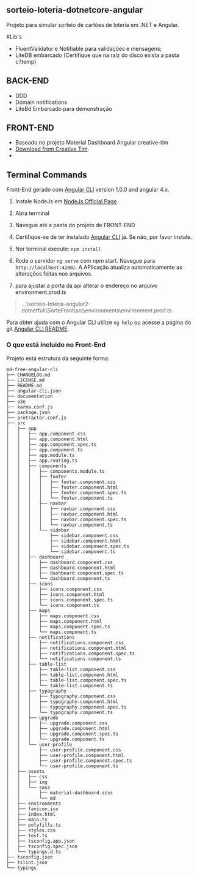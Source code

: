 ##  sorteio-loteria-dotnetcore-angular
Projeto para simular sorteio de cartões de loteria em .NET e Angular.


#Lib's
- FluentValidator e Notifiable para validações e mensagens;
- LiteDB embarcado (Certifique que na raiz do disco exista a pasta c:\temp)

## BACK-END
- DDD
- Domain notifications
- LiteBd Embarcado para demonstração


## FRONT-END
- Baseado no projeto Material Dashboard Angular creative-tim
- [Download from Creative Tim](http://www.creative-tim.com/product/material-dashboard-angular2).
- 

## Terminal Commands
Front-End gerado com [Angular CLI](https://github.com/angular/angular-cli) version 1.0.0 and angular 4.x.
1. Instale NodeJs em [NodeJs Official Page](https://nodejs.org/en).
2. Abra terminal
3. Navegue até a pasta do projeto de FRONT-END
4. Certifique-se de ter instalado [Angular CLI](https://github.com/angular/angular-cli) já. Se não, por favor instale.
5. Nor terminal execute: ```npm install```
6. Rode o servidor  `ng serve` com npm start. Navegue para `http://localhost:4200/`. A APlicação atualiza automaticamente as alterações feitas nos arquivos.

7. para ajustar a porta da api alterar o endereço no arquivo environment.prod.ts 
>...\sorteio-loteria-angular2-dotnetfull\SorteFront\src\environments\environment.prod.ts


Para obter ajuda com o Angular CLI utilize `ng help` ou acesse a pagina do git [Angular CLI README](https://github.com/angular/angular-cli/blob/master/README.md).
### O que está incluido no Front-End
Projeto está estrutura da seguinte forma:

```
md-free-angular-cli
├── CHANGELOG.md
├── LICENSE.md
├── README.md
├── angular-cli.json
├── documentation
├── e2e
├── karma.conf.js
├── package.json
├── protractor.conf.js
├── src
│   ├── app
│   │   ├── app.component.css
│   │   ├── app.component.html
│   │   ├── app.component.spec.ts
│   │   ├── app.component.ts
│   │   ├── app.module.ts
│   │   ├── app.routing.ts
│   │   ├── components
│   │   │   ├── components.module.ts
│   │   │   ├── footer
│   │   │   │   ├── footer.component.css
│   │   │   │   ├── footer.component.html
│   │   │   │   ├── footer.component.spec.ts
│   │   │   │   └── footer.component.ts
│   │   │   ├── navbar
│   │   │   │   ├── navbar.component.css
│   │   │   │   ├── navbar.component.html
│   │   │   │   ├── navbar.component.spec.ts
│   │   │   │   └── navbar.component.ts
│   │   │   └── sidebar
│   │   │       ├── sidebar.component.css
│   │   │       ├── sidebar.component.html
│   │   │       ├── sidebar.component.spec.ts
│   │   │       └── sidebar.component.ts
│   │   ├── dashboard
│   │   │   ├── dashboard.component.css
│   │   │   ├── dashboard.component.html
│   │   │   ├── dashboard.component.spec.ts
│   │   │   └── dashboard.component.ts
│   │   ├── icons
│   │   │   ├── icons.component.css
│   │   │   ├── icons.component.html
│   │   │   ├── icons.component.spec.ts
│   │   │   └── icons.component.ts
│   │   ├── maps
│   │   │   ├── maps.component.css
│   │   │   ├── maps.component.html
│   │   │   ├── maps.component.spec.ts
│   │   │   └── maps.component.ts
│   │   ├── notifications
│   │   │   ├── notifications.component.css
│   │   │   ├── notifications.component.html
│   │   │   ├── notifications.component.spec.ts
│   │   │   └── notifications.component.ts
│   │   ├── table-list
│   │   │   ├── table-list.component.css
│   │   │   ├── table-list.component.html
│   │   │   ├── table-list.component.spec.ts
│   │   │   └── table-list.component.ts
│   │   ├── typography
│   │   │   ├── typography.component.css
│   │   │   ├── typography.component.html
│   │   │   ├── typography.component.spec.ts
│   │   │   └── typography.component.ts
│   │   ├── upgrade
│   │   │   ├── upgrade.component.css
│   │   │   ├── upgrade.component.html
│   │   │   ├── upgrade.component.spec.ts
│   │   │   └── upgrade.component.ts
│   │   └── user-profile
│   │       ├── user-profile.component.css
│   │       ├── user-profile.component.html
│   │       ├── user-profile.component.spec.ts
│   │       └── user-profile.component.ts
│   ├── assets
│   │   ├── css
│   │   ├── img
│   │   └── sass
│   │       ├── material-dashboard.scss
│   │       └── md
│   ├── environments
│   ├── favicon.ico
│   ├── index.html
│   ├── main.ts
│   ├── polyfills.ts
│   ├── styles.css
│   ├── test.ts
│   ├── tsconfig.app.json
│   ├── tsconfig.spec.json
│   └── typings.d.ts
├── tsconfig.json
├── tslint.json
└── typings

```


